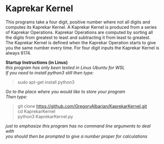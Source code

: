 # Kaprekar Kernel

This programs take a four digit, positive number where not all digits and computes its Kaprekar Kernel. A Kaprekar Kernel is produced from a series of Kaprekar Operations. Kaprekar Operations are computed by sorting all the digits from greatest to least and subtracting it from least to greatest. The Kaprekar Kernel is defined when the Kaprekar Operation starts to give you the same number every time. For four digit inputs the Kaprekar Kernel is always 6174.

__Startup Instructions (in Linus)__  
_this program has only been tested in Linus Ubuntu for WSL_  
_If you need to install python3 still then type:_  

> sudo apt-get install python3  

_Go to the place where you would like to store your program_  
_Then type:_  

> git clone https://github.com/GregoryAlbarian/KaprekarKernel.git  
> cd KaprekarKernel  
> python3 KaprekarKernel.py  

_just to emphasize this program has no command line arguments to deal with_  
_you should then be prompted to give a number proper for calculations_
